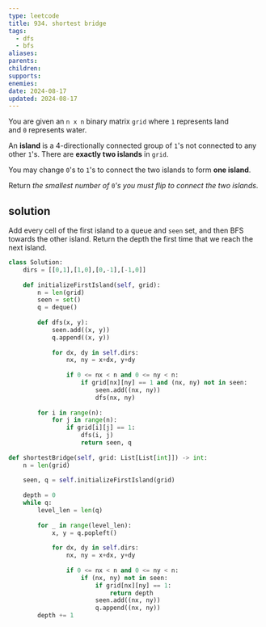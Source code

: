 ```yaml
---
type: leetcode
title: 934. shortest bridge
tags:
  - dfs
  - bfs
aliases: 
parents: 
children: 
supports: 
enemies: 
date: 2024-08-17
updated: 2024-08-17
---
```


You are given an `n x n` binary matrix `grid` where `1` represents land and `0` represents water.

An **island** is a 4-directionally connected group of `1`'s not connected to any other `1`'s. There are **exactly two islands** in `grid`.

You may change `0`'s to `1`'s to connect the two islands to form **one island**.

Return _the smallest number of_ `0`_'s you must flip to connect the two islands_.

## solution

Add every cell of the first island to a queue and `seen` set, and then BFS towards the other island. Return the depth the first time that we reach the next island.

```python
class Solution:
	dirs = [[0,1],[1,0],[0,-1],[-1,0]]
	  
	def initializeFirstIsland(self, grid):
		n = len(grid)
		seen = set()
		q = deque()
		  
		def dfs(x, y):
			seen.add((x, y))
			q.append((x, y))
			  
			for dx, dy in self.dirs:
				nx, ny = x+dx, y+dy
			  
				if 0 <= nx < n and 0 <= ny < n:
					if grid[nx][ny] == 1 and (nx, ny) not in seen:
						seen.add((nx, ny))
						dfs(nx, ny)
		  
		for i in range(n):
			for j in range(n):
				if grid[i][j] == 1:
					dfs(i, j)
					return seen, q
  
def shortestBridge(self, grid: List[List[int]]) -> int:
	n = len(grid)
	  
	seen, q = self.initializeFirstIsland(grid)
	  
	depth = 0
	while q:
		level_len = len(q)
		  
		for _ in range(level_len):
			x, y = q.popleft()
		  
			for dx, dy in self.dirs:
				nx, ny = x+dx, y+dy
		  
				if 0 <= nx < n and 0 <= ny < n:
					if (nx, ny) not in seen:
						if grid[nx][ny] == 1:
							return depth
						seen.add((nx, ny))
						q.append((nx, ny))
		depth += 1
```
